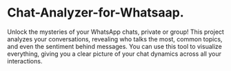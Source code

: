 # Chat-Analyzer-for-Whatsaap.
Unlock the mysteries of your WhatsApp chats, private or group! This project analyzes your conversations, revealing who talks the most, common topics, and even the sentiment behind messages. You can use this tool to visualize everything, giving you a clear picture of your chat dynamics across all your interactions.

